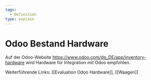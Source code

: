 ```yaml
---
tags:
  - Definition
type: explain
---
```

# Odoo Bestand Hardware

Auf der Odoo-Website <https://www.odoo.com/de_DE/app/inventory-hardware> wird Hardware für Integration mit Odoo empfohlen.

Weiterführende Links: [[Evaluation Odoo Hardware]], [[Waagen]]